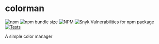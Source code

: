 # colorman

![npm](https://img.shields.io/npm/v/colorman)
![npm bundle size](https://img.shields.io/bundlephobia/min/colorman?label=Minified+Size)
![NPM](https://img.shields.io/npm/l/colorman?label=License)
![Snyk Vulnerabilities for npm package](https://img.shields.io/snyk/vulnerabilities/npm/colorman?label=Vulnerabilities)
[![Tests](https://github.com/osamaaamer95/colorman/actions/workflows/test.yml/badge.svg)](https://github.com/osamaaamer95/colorman/actions/workflows/test.yml)

A simple color manager
